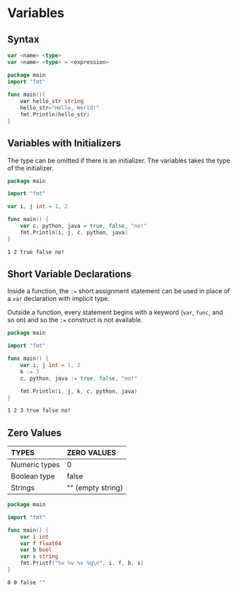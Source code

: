 # Variables

## Syntax

```go
var <name> <type>
var <name> <type> = <expression>
```

```go
package main
import "fmt"
 
func main(){
    var hello_str string
    hello_str="Hello, World!"
    fmt.Println(hello_str)
}
```



## Variables with Initializers

The type can be omitted if there is an initializer. The variables takes the type of the initializer.

```go
package main

import "fmt"

var i, j int = 1, 2

func main() {
	var c, python, java = true, false, "no!"
	fmt.Println(i, j, c, python, java)
}
```

```bash
1 2 true false no!
```



## Short Variable Declarations

Inside a function, the `:=` short assignment statement can be used in place of a `var` declaration with implicit type.

Outside a function, every statement begins with a keyword \(`var`, `func`, and so on\) and so the `:=` construct is not available.

```go
package main

import "fmt"

func main() {
	var i, j int = 1, 2
	k := 3
	c, python, java := true, false, "no!"

	fmt.Println(i, j, k, c, python, java)
}
```

```bash
1 2 3 true false no!
```



## Zero Values

| TYPES | ZERO VALUES |
| :--- | :--- |
| Numeric types | 0 |
| Boolean type | false |
| Strings | "" \(empty string\) |

```go
package main

import "fmt"

func main() {
	var i int
	var f float64
	var b bool
	var s string
	fmt.Printf("%v %v %v %q\n", i, f, b, s)
}
```

```bash
0 0 false ""
```

